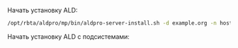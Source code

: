 Начать установку ALD:
```bash
/opt/rbta/aldpro/mp/bin/aldpro-server-install.sh -d example.org -n hostname -p 'P@ssw0rd' --no-reboot --ip 127.0.0.1
```
Начать установку ALD с подсистемами:
```bash

```